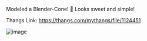 Modeled a Blender-Cone! 🍦 Looks sweet and simple!

Thangs Link: https://thangs.com/mythangs/file/1124451

![image](https://github.com/user-attachments/assets/c36e75b2-829b-48d8-9142-90bb06be8801)

